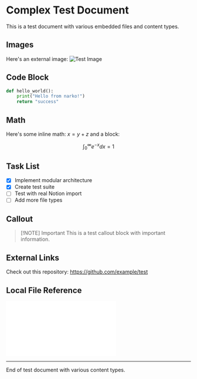 # Complex Test Document

This is a test document with various embedded files and content types.

## Images

Here's an external image:
![Test Image](https://via.placeholder.com/300x200.png?text=Test+Image)

## Code Block

```python
def hello_world():
    print("Hello from narko!")
    return "success"
```

## Math

Here's some inline math: $x = y + z$ and a block:

$$
\int_{0}^{\infty} e^{-x} dx = 1
$$

## Task List

- [x] Implement modular architecture
- [x] Create test suite
- [ ] Test with real Notion import
- [ ] Add more file types

## Callout

> [!NOTE] Important
> This is a test callout block with important information.

## External Links

Check out this repository: https://github.com/example/test

## Local File Reference

![Local file](./test_doc.md)

---

End of test document with various content types.